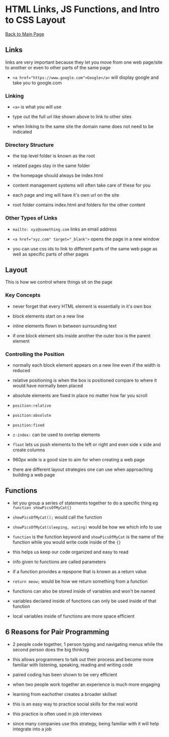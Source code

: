 # HTML Links, JS Functions, and Intro to CSS Layout

[Back to Main Page](README.md)

## Links

links are very important because they let you move from one web page/site to another or even to other parts of the same page

- `<a href="https://www.google.com">Google</a>` will display google and take you to google.com

### Linking

- `<a>` is what you will use

- type out the full url like shown above to link to other sites

- when linking to the same site the domain name does not need to be indicated

### Directory Structure

- the top level folder is known as the root

- related pages stay in the same folder

- the homepage should always be index.html

- content management systems will often take care of these for you

- each page and img will have it's own url on the site

- root folder contains index.html and folders for the other content

### Other Types of Links

- `mailto: xyz@something.com` links an email address

- `<a href="xyz.com" target="_blank">` opens the page in a new window

- you can use css ids to link to different parts of the same web page as well as specific parts of other pages

## Layout

This is how we control where things sit on the page

### Key Concepts

- never forget that every HTML element is essentially in it's own box

- block elements start on a new line

- inline elements flown in between surrounding text

- if one block element sits inside another the outer box is the parent element

### Controlling the Position

- normally each block element appears on a new line even if the width is reduced

- relative positioning is when the box is positioned compare to where it would have normally been placed

- absolute elements are fixed in place no matter how far you scroll

- `position:relative`

- `position:absolute`

- `position:fixed`

- `z-index:` can be used to overlap elements

- `float` lets us push elements to the left or right and even side x side and create columns

- 960px wide is a good size to aim for when creating a web page

- there are different layout strategies one can use when approaching building a web page

## Functions

- let you group a series of statements together to do a specific thing eg `function showPicsOfMyCat{}`

- `showPicsOfMyCat();` would call the function

- `showPicsOfMyCat(sleeping, eating)` would be how we which info to use

- `function` is the function keyword and `showPicsOfMyCat` is the name of the function while you would write code inside of the `{}`

- this helps us keep our code organized and easy to read

- info given to functions are called parameters

- if a function provides a repspone that is known as a return value

- `return meow;` would be how we return something from a function

- functions can also be stored inside of variables and won't be named

- variables declared inside of functions can only be used inside of that function

- local variables inside of functions are more space efficient

## 6 Reasons for Pair Programming

- 2 people code together, 1 person typing and navigating menus while the second person does the big thinking 

- this allows programmers to talk out their process and become more familiar with listening, speaking, reading and writing code

- paired coding has been shown to be very efficient

- when two people work together an experience is much more engaging

- learning from eachother creates a broader skillset

- this is an easy way to practice social skills for the real world

- this practice is often used in job interviews

- since many companies use this strategy, being familiar with it will help integrate into a job

